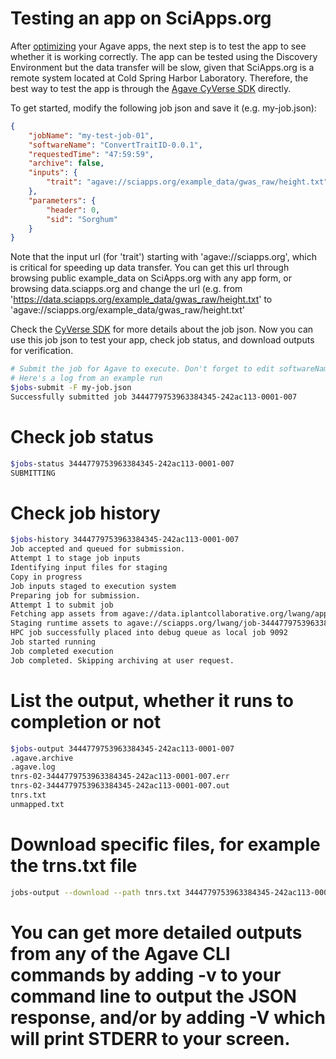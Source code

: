 Testing an app on SciApps.org
=============================

After [optimizing](Agave-SciApps.md) your Agave apps, the next step is to test the app to see whether it is working correctly. The app can be tested using the Discovery Environment but the data transfer will be slow, given that SciApps.org is a remote system located at Cold Spring Harbor Laboratory. Therefore, the best way to test the app is through the [Agave CyVerse SDK](https://github.com/cyverse/cyverse-sdk) directly.

To get started, modify the following job json and save it (e.g. my-job.json):

```json
{
    "jobName": "my-test-job-01",
    "softwareName": "ConvertTraitID-0.0.1",
    "requestedTime": "47:59:59",
    "archive": false,
    "inputs": {
        "trait": "agave://sciapps.org/example_data/gwas_raw/height.txt"
    },
    "parameters": {
        "header": 0,
        "sid": "Sorghum"
    }
}
```
Note that the input url (for 'trait') starting with 'agave://sciapps.org', which is critical for speeding up data transfer. You can get this url through browsing public example_data on SciApps.org with any app form, or browsing data.sciapps.org and change the url (e.g. from 'https://data.sciapps.org/example_data/gwas_raw/height.txt' to 'agave://sciapps.org/example_data/gwas_raw/height.txt'

Check the [CyVerse SDK](https://github.com/cyverse/cyverse-sdk/blob/master/docs/app-dev-first-app-job.md) for more details about the job json. Now you can use this job json to test your app, check job status, and download outputs for verification.

```sh
# Submit the job for Agave to execute. Don't forget to edit softwareName, jobName, inputs and parameters
# Here's a log from an example run
$jobs-submit -F my-job.json
Successfully submitted job 3444779753963384345-242ac113-0001-007
```

# Check job status
```sh
$jobs-status 3444779753963384345-242ac113-0001-007
SUBMITTING
```

# Check job history
```sh
$jobs-history 3444779753963384345-242ac113-0001-007
Job accepted and queued for submission.
Attempt 1 to stage job inputs
Identifying input files for staging
Copy in progress
Job inputs staged to execution system
Preparing job for submission.
Attempt 1 to submit job
Fetching app assets from agave://data.iplantcollaborative.org/lwang/apps/tnrs/bin
Staging runtime assets to agave://sciapps.org/lwang/job-3444779753963384345-242ac113-0001-007-tnrs-02
HPC job successfully placed into debug queue as local job 9092
Job started running
Job completed execution
Job completed. Skipping archiving at user request.
```

# List the output, whether it runs to completion or not
```sh
$jobs-output 3444779753963384345-242ac113-0001-007
.agave.archive
.agave.log
tnrs-02-3444779753963384345-242ac113-0001-007.err
tnrs-02-3444779753963384345-242ac113-0001-007.out
tnrs.txt
unmapped.txt
```

# Download specific files, for example the trns.txt file
```sh
jobs-output --download --path tnrs.txt 3444779753963384345-242ac113-0001-007 
```

# You can get more detailed outputs from any of the Agave CLI commands by adding -v to your command line to output the JSON response, and/or by adding -V which will print STDERR to your screen.
